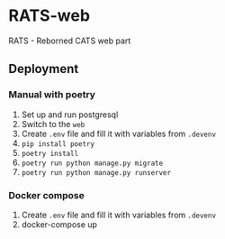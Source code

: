 # RATS-web
RATS - Reborned CATS web part
## Deployment
### Manual with poetry
1. Set up and run postgresql
2. Switch to the `web`
3. Create `.env` file and fill it with variables from `.devenv`
4. `pip install poetry`
5. `poetry install`
6. `poetry run python manage.py migrate`
7. `poetry run python manage.py runserver`
### Docker compose
1. Create `.env` file and fill it with variables from `.devenv`
2. docker-compose up
